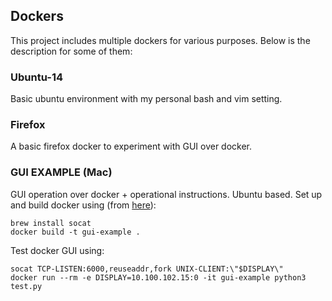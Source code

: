 ## Dockers
This project includes multiple dockers for various purposes. Below is the description for some of them:

### Ubuntu-14
Basic ubuntu environment with my personal bash and vim setting.

### Firefox
A basic firefox docker to experiment with GUI over docker.

### GUI EXAMPLE (Mac)
GUI operation over docker + operational instructions. Ubuntu based.
Set up and build docker using 
(from [here](https://kartoza.com/en/blog/how-to-run-a-linux-gui-application-on-osx-using-docker/)):
```
brew install socat
docker build -t gui-example .
```
Test docker GUI using:
```
socat TCP-LISTEN:6000,reuseaddr,fork UNIX-CLIENT:\"$DISPLAY\"
docker run --rm -e DISPLAY=10.100.102.15:0 -it gui-example python3 test.py
```


